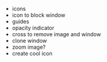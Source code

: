 - icons
- icon to block window
- guides
- opacity indicator
- cross to remove image and window
- clone window
- zoom image?
- create cool icon
